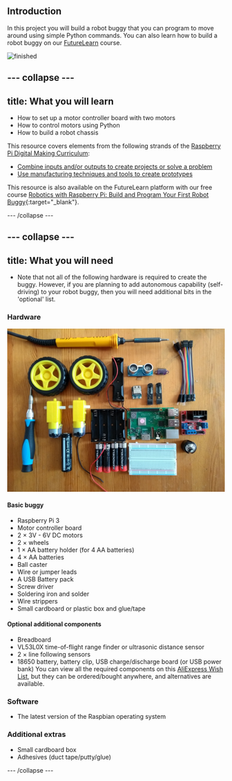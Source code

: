 ## Introduction

In this project you will build a robot buggy that you can program to move around using simple Python commands. You can also learn how to build a robot buggy on our [FutureLearn](https://www.futurelearn.com/courses/robotics-with-raspberry-pi) course.

![finished](images/finished.gif)

--- collapse ---
---
title: What you will learn
---
- How to set up a motor controller board with two motors
- How to control motors using Python
- How to build a robot chassis

This resource covers elements from the following strands of the [Raspberry Pi Digital Making Curriculum](https://www.raspberrypi.org/curriculum/):

- [Combine inputs and/or outputs to create projects or solve a problem](https://www.raspberrypi.org/curriculum/physical-computing/builder)
- [Use manufacturing techniques and tools to create prototypes](https://www.raspberrypi.org/curriculum/manufacture/builder)

This resource is also available on the FutureLearn platform with our free course [Robotics with Raspberry Pi: Build and Program Your First Robot Buggy](https://www.futurelearn.com/courses/robotics-with-raspberry-pi){:target="_blank"}.

--- /collapse ---

--- collapse ---
---
title: What you will need
---
- Note that not all of the following hardware is required to create the buggy. However, if you are planning to add autonomous capability (self-driving) to your robot buggy, then you will need additional bits in the 'optional' list.

### Hardware

![hardward](images/hardware.jpg)

#### Basic buggy
- Raspberry Pi 3
- Motor controller board
- 2 × 3V - 6V DC motors
- 2 × wheels
- 1 × AA battery holder (for 4 AA batteries)
- 4 × AA batteries
- Ball caster
- Wire or jumper leads
- A USB Battery pack
- Screw driver
- Soldering iron and solder
- Wire strippers
- Small cardboard or plastic box and glue/tape

#### Optional additional components
- Breadboard
- VL53L0X time-of-flight range finder or ultrasonic distance sensor
- 2 × line following sensors
- 18650 battery, battery clip, USB charge/discharge board (or USB power bank)
You can view all the required components on this [AliExpress Wish List](https://my.aliexpress.com/wishlist/shared.htm?groupId=100000000943756&shortkey=i6BnQZNJ&addresstype=600), but they can be ordered/bought anywhere, and alternatives are available.

### Software
- The latest version of the Raspbian operating system

### Additional extras
- Small cardboard box
- Adhesives (duct tape/putty/glue)

--- /collapse ---


